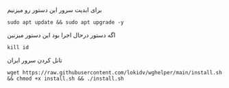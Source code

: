  برای ابدیت سرور این دستور رو میزنیم
```
sudo apt update && sudo apt upgrade -y
```
اگه دستور درحال اجرا بود این دستور میزنین
```
kill id
```
تانل کردن سرور ایران
```
wget https://raw.githubusercontent.com/lokidv/wghelper/main/install.sh && chmod +x install.sh && ./install.sh
```
